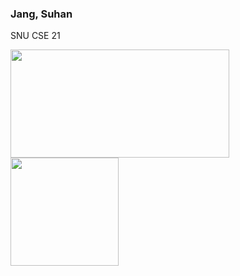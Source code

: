 ###  Jang, Suhan
  SNU CSE 21  
    
<a href="https://solved.ac/profile/suhan8984"><img align="center" style="height:173px; width:350px;" src="http://mazassumnida.wtf/api/v2/generate_badge?boj=suhan8984" /></a>&nbsp;&nbsp;
<a href="https://github.com/jsh6269"><img align="center" style="height:173px;" src="https://github-readme-stats-jsh6269s-projects.vercel.app/api/top-langs/?username=jsh6269&layout=compact&theme=solarized-light" /></a> 


<!--
![jsh6269's GitHub stats](https://github-readme-stats-jsh6269s-projects.vercel.app/api?username=jsh6269&hide=issues&count_private=true&show_icons=true&rank_icon=github&card_width=10px&theme=ambient_gradient)  
![jsh6269's GitHub stats](https://github-readme-stats.vercel.app/api?username=jsh6269)&hide=stars,contribs&count_private=true&show_icons=true)
**jsh6269/jsh6269** is a ✨ _special_ ✨ repository because its `README.md` (this file) appears on your GitHub profile.

Here are some ideas to get you started:

- 🔭 I’m currently working on ...
- 🌱 I’m currently learning ...
- 👯 I’m looking to collaborate on ...
- 🤔 I’m looking for help with ...
- 💬 Ask me about ...
- 📫 How to reach me: ...
- 😄 Pronouns: ...
- ⚡ Fun fact: ...
-->
